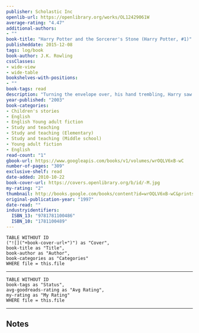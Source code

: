 ```yaml
---
publisher: Scholastic Inc
openlib-url: https://openlibrary.org/works/OL12429061W
average-rating: "4.47"
additional-authors:
- ""
book-title: "Harry Potter and the Sorcerer's Stone (Harry Potter, #1)"
publisheddate: 2015-12-08
tags: log/book
book-author: J.K. Rowling
cssClasses:
- wide-view
- wide-table
bookshelves-with-positions:
- ""
book-tags: read
description: "Turning the envelope over, his hand trembling, Harry saw a purple wax seal bearing a coat of arms; a lion, an eagle, a badger and a snake surrounding a large letter 'H'. Harry Potter has never even heard of Hogwarts when the letters start dropping on the doormat at number four, Privet Drive. Addressed in green ink on yellowish parchment with a purple seal, they are swiftly confiscated by his grisly aunt and uncle. Then, on Harry's eleventh birthday, a great beetle-eyed giant of a man called Rubeus Hagrid bursts in with some astonishing news: Harry Potter is a wizard, and he has a place at Hogwarts School of Witchcraft and Wizardry. An incredible adventure is about to begin! Having become classics of our time, the Harry Potter eBooks never fail to bring comfort and escapism. With their message of hope, belonging and the enduring power of truth and love, the story of the Boy Who Lived continues to delight generations of new readers."
year-published: "2003"
book-categories:
- Children's stories
- English
- English Young adult fiction
- Study and teaching
- Study and teaching (Elementary)
- Study and teaching (Middle school)
- Young adult fiction
- English
read-count: "1"
gbook-url: https://www.googleapis.com/books/v1/volumes/wrOQLV6xB-wC
number-of-pages: "309"
exclusive-shelf: read
date-added: 2010-10-22
book-cover-url: https://covers.openlibrary.org/b/id/-M.jpg
my-rating: "2"
thumbnail: http://books.google.com/books/content?id=wrOQLV6xB-wC&printsec=frontcover&img=1&zoom=1&edge=curl&source=gbs_api
original-publication-year: "1997"
date-read: ""
industryidentifiers:
  ISBN_13: "9781781100486"
  ISBN_10: "1781100489"
---
```


```dataview
TABLE WITHOUT ID
("![]("+book-cover-url+")") as "Cover",
book-title as "Title",
book-author as "Author",
book-categories as "Categories"
WHERE file = this.file
```
---
```dataview
TABLE WITHOUT ID
book-tags as "Status",
avg-goodreads-rating as "Avg Rating",
my-rating as "My Rating"
WHERE file = this.file
```
---
## Notes


